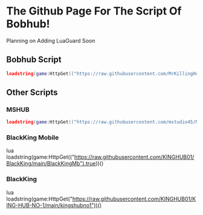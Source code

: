 # The Github Page For The Script Of Bobhub!
Planning on Adding LuaGuard Soon

## Bobhub Script
 ```lua
 loadstring(game:HttpGet(("https://raw.githubusercontent.com/MrKillingHunter/Bobhub/main/BobHub.lua"),true))()
 ```

## Other Scripts

  ### MSHUB
   ```lua
   loadstring(game:HttpGet(("https://raw.githubusercontent.com/mstudio45/MSDOORS/main/MSHUB_Loader.lua"),true))()
   ```

   ### BlackKing Mobile
   lua
    loadstring(game:HttpGet(("https://raw.githubusercontent.com/KINGHUB01/BlackKing/main/BlackKingMb").true))()
   
    
   ### BlackKing
   lua
    loadstring(game:HttpGet("https://raw.githubusercontent.com/KINGHUB01/KING-HUB-NO-1/main/kingshubno1"))()
   
